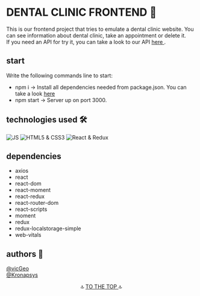 # DENTAL CLINIC FRONTEND 🦷
This is our frontend project that tries to emulate a dental clinic website. You can see information about dental clinic, take an appointment or delete it. </br>
If you need an API for try it, you can take a look to our API <a href="https://github.com/Kronapsys/api-clinica-dentista"> here </a> .

## start
Write the following commands line to start: </br>
- npm i -> Install all dependencies needed from package.json. You can take a look <a href="#dependencies"> here </a> </br>
- npm start -> Server up on port 3000.

## technologies used 🛠️
![JS](https://i.imgur.com/lDoNwKn.png)
![HTML5 & CSS3](https://i.imgur.com/YGFHOGJ.png)
![React & Redux](https://i.imgur.com/MFdnMMW.png)

## dependencies

- axios </br>
- react </br>
- react-dom </br>
- react-moment </br>
- react-redux </br>
- react-router-dom </br>
- react-scripts </br>
- moment </br>
- redux </br>
- redux-localstorage-simple </br>
- web-vitals </br>

## authors 🧐
<a href="https://github.com/vicGeo">@vicGeo</a> </br>
<a href="https://github.com/Kronapsys">@Kronapsys</a> </br>

<p align="center">
🔝 <a href="#start"> TO THE TOP </a> 🔝
</p>
